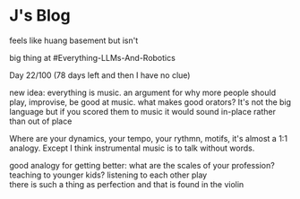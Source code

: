 # J's Blog

feels like huang basement but isn't

big thing at #Everything-LLMs-And-Robotics

Day 22/100 (78 days left and then I have no clue)


new idea: everything is music. an argument for why more people should play, improvise, be good at music. 
what makes good orators? It's not the big language but if you scored them to music it would sound in-place rather than out of place 

Where are your dynamics, your tempo, your rythmn, motifs, it's almost a 1:1 analogy. 
Except I think instrumental music is to talk without words. 

good analogy for getting better: what are the scales of your profession? teaching to younger kids? listening to each other play  
there is such a thing as perfection and that is found in the violin




